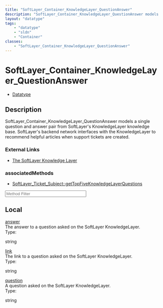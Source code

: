 ```yaml
---
title: "SoftLayer_Container_KnowledgeLayer_QuestionAnswer"
description: "SoftLayer_Container_KnowledgeLayer_QuestionAnswer models a single question and answer pair from SoftLayer's KnowledgeLay... "
layout: "datatype"
tags:
    - "datatype"
    - "sldn"
    - "Container"
classes:
    - "SoftLayer_Container_KnowledgeLayer_QuestionAnswer"
---
```


# SoftLayer_Container_KnowledgeLayer_QuestionAnswer
<div id='service-datatype'>
    <ul id='sldn-reference-tabs'>
        <li id='datatype'> <a href='/reference/datatypes/SoftLayer_Container_KnowledgeLayer_QuestionAnswer' >Datatype</a></li>
    </ul>
</div>

## Description 
SoftLayer_Container_KnowledgeLayer_QuestionAnswer models a single question and answer pair from SoftLayer's KnowledgeLayer knowledge base. SoftLayer's backend network interfaces with the KnowledgeLayer to recommend helpful articles when support tickets are created. 

### External Links


* [The SoftLayer Knowledge Layer](http://knowledgelayer.softlayer.com/)



### associatedMethods

*  [SoftLayer_Ticket_Subject::getTopFiveKnowledgeLayerQuestions](/reference/services/SoftLayer_Ticket_Subject/getTopFiveKnowledgeLayerQuestions )





<!-- Service Filer BEGIN -->
<div class="view-filters">
        <div class="clearfix">
            <div class="search-input-box">
                <input placeholder="Method Filter" onkeyup="titleSearch(inputId='prop-input', divId='properties', elementClass='prop-row')" 
                    type="text" id="prop-input" value="" size="30" maxlength="128" class="form-text">
            </div>
        </div>
</div>
<!-- Service Filer END -->

<div id="properties" class="content">
    <div id="localProperties" class="prop-content" >
        <h2>Local</h2>
                <div class='prop-row views-row'>
            <span class='views-field-title'><a href="#answer" name=answer>answer</a></span>
            <div class='views-field-body'>The answer to a question asked on the SoftLayer KnowledgeLayer. </div>
            <span class="type-label">Type:</span> <div class='type-content'><p>string</p></div>
        </div>
                <div class='prop-row views-row'>
            <span class='views-field-title'><a href="#link" name=link>link</a></span>
            <div class='views-field-body'>The link to a question asked on the SoftLayer KnowledgeLayer. </div>
            <span class="type-label">Type:</span> <div class='type-content'><p>string</p></div>
        </div>
                <div class='prop-row views-row'>
            <span class='views-field-title'><a href="#question" name=question>question</a></span>
            <div class='views-field-body'>A question asked on the SoftLayer KnowledgeLayer. </div>
            <span class="type-label">Type:</span> <div class='type-content'><p>string</p></div>
        </div>
            </div>
    </div>


